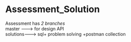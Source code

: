# Assessment_Solution

Assessment has *2 branches* <br/>
master ---> for design API  <br/>
solutions---> sql+ problem solving +postman collection
